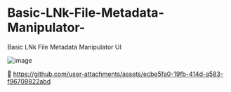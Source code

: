 # Basic-LNk-File-Metadata-Manipulator-
Basic LNk File Metadata Manipulator UI

![image](https://github.com/user-attachments/assets/6f7702a7-7ad8-4efc-a4d8-31de4a47d844)


🎥 https://github.com/user-attachments/assets/ecbe5fa0-19fb-414d-a583-f96709822abd


